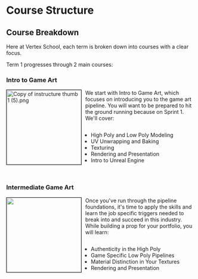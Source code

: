 # Course Structure

<h2><strong>Course Breakdown</strong></h2>
<p>Here at Vertex School, each term is broken down into courses with a clear focus.</p>
<p>Term 1 progresses through 2 main courses:</p>
<h3><strong>Intro to Game Art</strong></h3>
<div style="float: left; border: 1px solid #000; padding: 0; margin-right: 10px;"><img src="https://vertexschool.instructure.com/courses/456/files/27565/preview?verifier=KnyM3MS1qM3Xgypns5XrCNgLtki1bPlTqsDW04n1" alt="Copy of instructure thumb 1 (5).png" width="200" height="200" data-api-endpoint="https://vertexschool.instructure.com/api/v1/courses/456/files/27565" data-api-returntype="File"></div>
<p style="padding-left: 10px;">We start with Intro to Game Art, which focuses on introducing you to the game art pipeline. You will want to be prepared to hit the ground running because on Sprint 1. We'll cover:</p>
<ul style="padding-left: 15px; display: block; float: left;">
<li>High Poly and Low Poly Modeling</li>
<li>UV Unwrapping and Baking</li>
<li>Texturing</li>
<li>Rendering and Presentation</li>
<li>Intro to Unreal Engine</li>
</ul>
<p style="clear: both;">&nbsp;</p>
<h3><strong>Intermediate Game Art</strong></h3>
<div style="float: left; border: 1px solid #000; padding: 0; margin-right: 10px;"><img src="https://vertexschool.instructure.com/courses/456/files/27563/preview?verifier=grc4QLz6jLGFkcXa92oBkVaO7nkdx3IIdgtBSn0y" width="200" height="200" data-api-endpoint="https://vertexschool.instructure.com/api/v1/courses/456/files/27563" data-api-returntype="File"></div>
<p style="padding-left: 10px;">Once you've run through the pipeline foundations, it's time to apply the skills and learn the job specific triggers needed to break into and succeed in this industry. While building a prop for your portfolio, you will learn:</p>
<ul style="padding-left: 15px; display: block; float: left;">
<li>Authenticity in the High Poly</li>
<li>Game Specific Low Poly Pipelines</li>
<li>Material Distinction in Your Textures</li>
<li>Rendering and Presentation</li>
</ul>
<p>&nbsp;</p>
